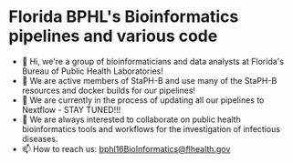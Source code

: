 # Florida BPHL's Bioinformatics pipelines and various code

- 👋 Hi, we're a group of bioinformaticians and data analysts at Florida's Bureau of Public Health Laboratories!
- 👀 We are active members of StaPH-B and use many of the StaPH-B resources and docker builds for our pipelines!
- 🌱 We are currently in the process of updating all our pipelines to Nextflow - STAY TUNED!!!
- 💞️ We are always interested to collaborate on public health bioinformatics tools and workflows for the investigation of infectious diseases.
- 📫 How to reach us: bphl16BioInformatics@flhealth.gov
